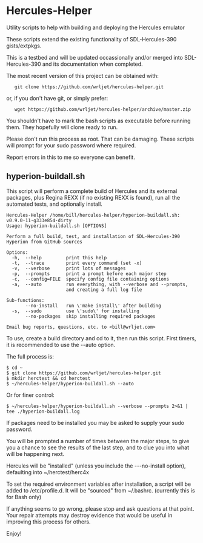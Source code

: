 # Hercules-Helper

Utility scripts to help with building and deploying the Hercules emulator

These scripts extend the existing functionality of SDL-Hercules-390 gists/extpkgs.

This is a testbed and will be updated occassionally and/or merged
into SDL-Hercules-390 and its documentation when completed.

The most recent version of this project can be obtained with:
```
   git clone https://github.com/wrljet/hercules-helper.git
```
or, if you don't have git, or simply prefer:
```
   wget https://github.com/wrljet/hercules-helper/archive/master.zip
```

You shouldn't have to mark the bash scripts as executable before running them.
They hopefully will clone ready to run.

Please don't run this process as root.  That can be damaging.
These scripts will prompt for your sudo password where required.

Report errors in this to me so everyone can benefit.

## hyperion-buildall.sh

This script will perform a complete build of Hercules and its external
packages, plus Regina REXX (if no existing REXX is found), run all the
automated tests, and optionally install.

```
Hercules-Helper /home/bill/hercules-helper/hyperion-buildall.sh: v0.9.0-11-g333e854-dirty
Usage: hyperion-buildall.sh [OPTIONS]

Perform a full build, test, and installation of SDL-Hercules-390 Hyperion from GitHub sources

Options:
  -h,  --help         print this help
  -t,  --trace        print every command (set -x)
  -v,  --verbose      print lots of messages
  -p,  --prompts      print a prompt before each major step
  -c,  --config=FILE  specify config file containing options
  -a,  --auto         run everything, with --verbose and --prompts,
                      and creating a full log file

Sub-functions:
       --no-install   run \'make install\' after building
  -s,  --sudo         use \'sudo\' for installing
       --no-packages  skip installing required packages

Email bug reports, questions, etc. to <bill@wrljet.com>
```

To use, create a build directory and cd to it, then run this script.
First timers, it is recommended to use the --auto option.

The full process is:

```
$ cd ~
$ git clone https://github.com/wrljet/hercules-helper.git
$ mkdir herctest && cd herctest
$ ~/hercules-helper/hyperion-buildall.sh --auto
```

Or for finer control:
```
$ ~/hercules-helper/hyperion-buildall.sh --verbose --prompts 2>&1 | tee ./hyperion-buildall.log
```

If packages need to be installed you may be asked to supply your sudo password.

You will be prompted a number of times between the major steps, to give you a chance
to see the results of the last step, and to clue you into what will be happening next.

Hercules will be "installed" (unless you include the ---no-install option), defaulting
into ~/herctest/herc4x

To set the required environment variables after installation, a script will be added
to /etc/profile.d.  It will be "sourced" from ~/.bashrc.
(currently this is for Bash only)

If anything seems to go wrong, please stop and ask questions at that point.
Your repair attempts may destroy evidence that would be useful in improving
this process for others.

Enjoy!

